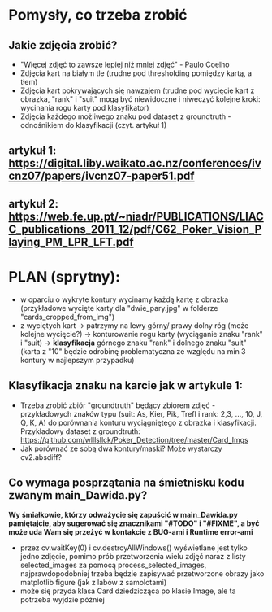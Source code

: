 # Pomysły, co trzeba zrobić

## Jakie zdjęcia zrobić?
* "Więcej zdjęć to zawsze lepiej niż mniej zdjęć" - Paulo Coelho
* Zdjęcia kart na białym tle (trudne pod thresholding pomiędzy kartą, a tłem)
* Zdjęcia kart pokrywających się nawzajem (trudne pod wycięcie kart z obrazka, "rank" i "suit" mogą być niewidoczne i niweczyć kolejne kroki: wycinania rogu karty pod klasyfikator)
* Zdjęcia każdego możliwego znaku pod dataset z groundtruth - odnośnikiem do klasyfikacji (czyt. artykuł 1)

## artykuł 1: https://digital.liby.waikato.ac.nz/conferences/ivcnz07/papers/ivcnz07-paper51.pdf
## artykuł 2: https://web.fe.up.pt/~niadr/PUBLICATIONS/LIACC_publications_2011_12/pdf/C62_Poker_Vision_Playing_PM_LPR_LFT.pdf


# PLAN (sprytny): 
* w oparciu o wykryte kontury wycinamy każdą kartę z obrazka (przykładowe wycięte karty dla "dwie_pary.jpg" w folderze "cards_cropped_from_img")
* z wyciętych kart -> patrzymy na lewy górny/ prawy dolny róg (może kolejne wycięcie?) -> konturowanie rogu karty (wyciąganie znaku "rank" i "suit) -> **klasyfikacja** górnego znaku "rank" i dolnego znaku "suit" (karta z "10" będzie odrobinę problematyczna ze względu na min 3 kontury w najlepszym przypadku)


## Klasyfikacja znaku na karcie jak w artykule 1:
* Trzeba zrobić zbiór "groundtruth" będący zbiorem zdjęć - przykładowych znaków typu (suit: As, Kier, Pik, Trefl i rank: 2,3, ..., 10, J, Q, K, A) do porównania konturu wyciągniętego z obrazka i klasyfikacji. Przykładowy dataset z groundtruth: https://github.com/wlllsllck/Poker_Detection/tree/master/Card_Imgs
* Jak porównać ze sobą dwa kontury/maski? Może wystarczy cv2.absdiff?

## Co wymaga posprzątania na śmietnisku kodu zwanym main_Dawida.py?
**Wy śmiałkowie, którzy odważycie się zapuścić w main_Dawida.py pamiętajcie, aby sugerować się znacznikami "#TODO" i "#FIXME", a być może uda Wam się przeżyć w kontakcie z BUG-ami i Runtime error-ami**  
* przez cv.waitKey(0) i cv.destroyAllWindows() wyświetlane jest tylko jedno zdjęcie, pomimo prób przetworzenia wielu zdjęć naraz z listy selected_images za pomocą process_selected_images, najprawdopodobniej trzeba będzie zapisywać przetworzone obrazy jako matplotlib figure (jak z labów z samolotami)
* może się przyda klasa Card dziedzicząca po klasie Image, ale ta potrzeba wyjdzie później

